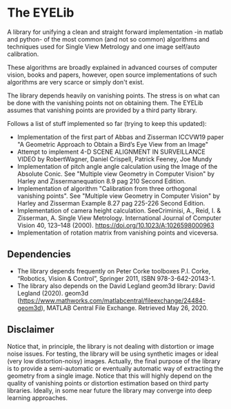 # The EYELib

A library for unifying a clean and straight forward implementation -in matlab
and python- of the most common (and not so common) algorithms and techniques 
used for Single View Metrology and one image self/auto calibration.

These algorithms are broadly explained in advanced courses of computer 
vision, books and papers, however, open source implementations of such 
algorithms are very scarce or simply don't exist. 

The library depends heavily on vanishing points. The stress is on what can 
be done with the vanishing points not on obtaining them.  The EYELib assumes 
that vanishing points are provided by a third party library. 

Follows a list of stuff implemented so far (trying to keep this updated):
- Implementation of the first part of Abbas and Zisserman ICCVW19 paper 
"A Geometric Approach to Obtain a Bird’s Eye View from an Image"
- Attempt to implement 4-D SCENE ALIGNMENT IN SURVEILLANCE VIDEO by
RobertWagner, Daniel Crispell, Patrick Feeney, Joe Mundy
- Implementation of pitch angle angle calculation using the Image of the 
Absolute Conic. See "Multiple view Geometry in Computer Vision" by Harley 
and Zissermanequation 8.9 pag 210 Second Edition.
- Implementation of algorithm "Calibration from three orthogonal vanishing 
points".  See "Multiple view Geometry in Computer Vision" by Harley and 
Zisserman Example 8.27 pag 225-226 Second Edition.
- Implementation of camera height calculation. SeeCriminisi, A., Reid, I. &
 Zisserman, A. Single View Metrology. International Journal of Computer 
Vision 40, 123–148 (2000). https://doi.org/10.1023/A:1026598000963
- Implementation of rotation matrix from vanishing points and viceversa.

## Dependencies

- The library depends frequently on Peter Corke toolboxes
P.I. Corke, “Robotics, Vision & Control”, Springer 2011, ISBN 978-3-642-20143-1. 
- The library also depends on the David Legland geom3d library:
David Legland (2020). geom3d (https://www.mathworks.com/matlabcentral/fileexchange/24484-geom3d), MATLAB Central File Exchange. Retrieved May 26, 2020.

## Disclaimer

Notice that, in principle, the library is not dealing with distortion or image noise issues. For testing, the library will be using synthetic images or ideal (very low distortion-noisy) images.
Actually, the final purpose of the library is to provide a semi-automatic or eventually automatic way of extracting the geometry from a single image. Notice that this will highly depend on the quality of vanishing points or distortion estimation based on third party libraries. Ideally, in some near future the library may converge into deep learning approaches.
